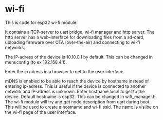 # wi-fi

This is code for esp32 wi-fi module.

It contains a TCP-server to uart bridge, wi-fi manager and http server. The http server has a web-interface for downloading files from a sd-card, uploading firmware over OTA (over-the-air) and connecting to wi-fi networks.

The IP-adress of the device is 10.10.0.1 by default. This can be changed in menuconfig (to ex 192.168.4.1).

Enter the ip adress in a browser to get to the user interface. 

mDNS is enabled to be able to reach the device by hostname instead of entering ip-adress. This is useful if the device is connected to another network and IP-adress is unknown. Enter hostname.local to get to the device. Default hostname is esp32. This can be changed in wifi_manager.h. The wi-fi module will try and get node description from uart during boot. This will be used to create a hostname and wi-fi ssid. The name is visilbe on the wi-fi page of the user interface.
